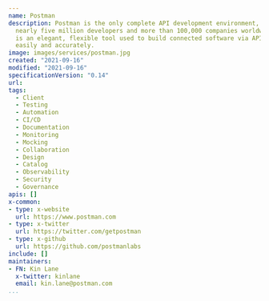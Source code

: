 ```yaml
---
name: Postman
description: Postman is the only complete API development environment, used by
  nearly five million developers and more than 100,000 companies worldwide. Postman
  is an elegant, flexible tool used to build connected software via APIs &mdash; quickly,
  easily and accurately.
image: images/services/postman.jpg
created: "2021-09-16"
modified: "2021-09-16"
specificationVersion: "0.14"
url: 
tags:
  - Client
  - Testing
  - Automation
  - CI/CD
  - Documentation
  - Monitoring
  - Mocking
  - Collaboration
  - Design
  - Catalog
  - Observability
  - Security
  - Governance
apis: []
x-common:
- type: x-website
  url: https://www.postman.com
- type: x-twitter
  url: https://twitter.com/getpostman
- type: x-github
  url: https://github.com/postmanlabs  
include: []
maintainers:
- FN: Kin Lane
  x-twitter: kinlane
  email: kin.lane@postman.com
...
```

